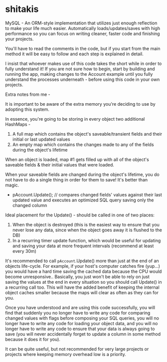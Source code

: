 # shitakis
MySQL - An ORM-style implementation that utilizes just enough reflection to make your life much easier. 
Automatically loads/updates/saves with high performance so you can focus on writing cleaner, faster code and finishing your projects.

You'll have to read the comments in the code, but if you start from the main method it will be easy to follow and each step is explained in detail.

I insist that whoever makes use of this code takes the short while in order to fully understand it! If you are not sure how to begin, start by building and 
running the app, making changes to the Account example until you fully understand the processes underneath - before using this code in your own projects.

Extra notes from me -

It is important to be aware of the extra memory you're deciding to use by adopting this system.

In essence, you're going to be storing in every object two additional HashMaps -
  1) A full map which contains the object's saveable/transient fields and their initial or last updated values
  2) An empty map which contains the changes made to any of the fields during the object's lifetime
  
When an object is loaded, map #1 gets filled up with all of the object's saveable fields & their initial values that were loaded.

When your saveable fields are changed during the object's lifetime, you do not have to do a single thing in order for them to save! It's better than magic.
  - pAccount.Update(); 
  // compares changed fields' values against their last updated value and executes an optimized SQL query saving only the changed column


Ideal placement for the Update() - should be called in one of two places:
  1) When the object is destroyed (this is the easiest way to ensure that you never lose any data, since when the object goes away it is flushed to the DB)
  2) In a recurring timer update function, which would be useful for updating and saving your data at more frequent intervals (recommend at least every 30m)


It's recommended to call `pAccount`.Update() more than just at the end of an objects life-cycle. For example, if your host's computer catches fire (yup...)
you would have a hard time saving the cached data because the CPU would become unresponsive..
Basically, you just won't be able to rely on just saving the values at the end in every situation so you should call Update() in a recurring call too.
This will have the added benefit of keeping the internal object caches smaller because the maps will clear as often as they can for you.


Once you have understood and are using this code successfully, you will find that suddenly you no longer have to write any code for comparing changed values
with flags before composing your SQL queries, you will no longer have to write any code for loading your object data, and you will no longer have to write
any code to ensure that your data is always going to save (you will never accidentally forget to update a column in some method because it does it for you).

It can be quite useful, but not recommended for very large projects or projects where keeping memory overhead low is a priority.
